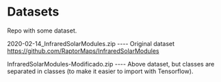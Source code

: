 # Datasets

Repo with some dataset.

2020-02-14_InfraredSolarModules.zip ---- Original dataset https://github.com/RaptorMaps/InfraredSolarModules

InfraredSolarModules-Modificado.zip ---- Above dataset, but classes are separated in classes (to make it easier to import with Tensorflow).
